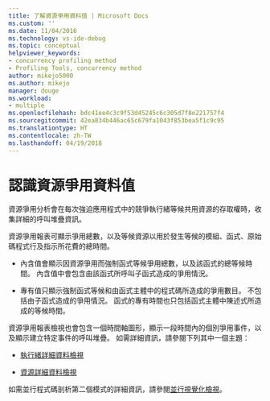 ```yaml
---
title: 了解資源爭用資料值 | Microsoft Docs
ms.custom: ''
ms.date: 11/04/2016
ms.technology: vs-ide-debug
ms.topic: conceptual
helpviewer_keywords:
- concurrency profiling method
- Profiling Tools, concurrency method
author: mikejo5000
ms.author: mikejo
manager: douge
ms.workload:
- multiple
ms.openlocfilehash: bdc41ee4c3c9f53d45245c6c305d7f8e221757f4
ms.sourcegitcommit: 42ea834b446ac65c679fa1043f853bea5f1c9c95
ms.translationtype: HT
ms.contentlocale: zh-TW
ms.lasthandoff: 04/19/2018
---
```

# <a name="understanding-resource-contention-data-values"></a>認識資源爭用資料值

資源爭用分析會在每次強迫應用程式中的競爭執行緒等候共用資源的存取權時，收集詳細的呼叫堆疊資訊。

資源爭用報表可顯示爭用總數，以及等候資源以用於發生等候的模組、函式、原始碼程式行及指示所花費的總時間。

- 內含值會顯示因資源爭用而強制函式等候爭用總數，以及該函式的總等候時間。  內含值中會包含由該函式所呼叫子函式造成的爭用情況。

- 專有值只顯示強制函式等候和由函式主體中的程式碼所造成的爭用數目。 不包括由子函式造成的爭用情況。 函式的專有時間也只包括函式主體中陳述式所造成的等候時間。

資源爭用報表檢視也會包含一個時間軸圖形，顯示一段時間內的個別爭用事件，以及顯示建立特定事件的呼叫堆疊。 如需詳細資訊，請參閱下列其中一個主題：

- [執行緒詳細資料檢視](../profiling/thread-details-view-contention-data.md)

- [資源詳細資料檢視](../profiling/resource-details-view-contention-data.md)

如需並行程式碼剖析第二個模式的詳細資訊，請參閱[並行視覺化檢視](../profiling/concurrency-visualizer.md)。